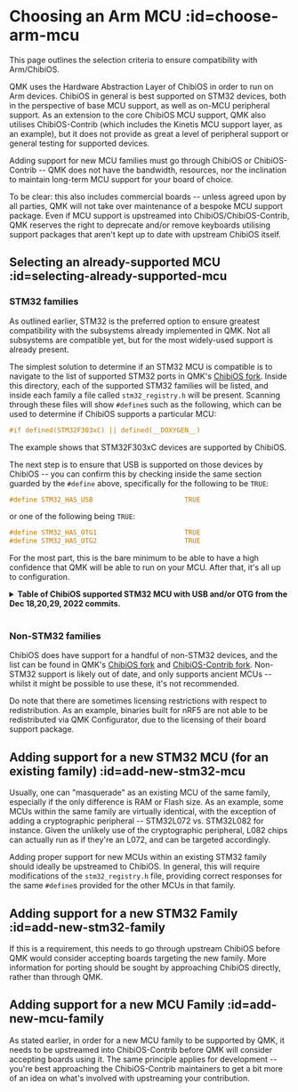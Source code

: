 # Choosing an Arm MCU :id=choose-arm-mcu

This page outlines the selection criteria to ensure compatibility with Arm/ChibiOS.

QMK uses the Hardware Abstraction Layer of ChibiOS in order to run on Arm devices. ChibiOS in general is best supported on STM32 devices, both in the perspective of base MCU support, as well as on-MCU peripheral support. As an extension to the core ChibiOS MCU support, QMK also utilises ChibiOS-Contrib (which includes the Kinetis MCU support layer, as an example), but it does not provide as great a level of peripheral support or general testing for supported devices.

Adding support for new MCU families must go through ChibiOS or ChibiOS-Contrib -- QMK does not have the bandwidth, resources, nor the inclination to maintain long-term MCU support for your board of choice.

To be clear: this also includes commercial boards -- unless agreed upon by all parties, QMK will not take over maintenance of a bespoke MCU support package. Even if MCU support is upstreamed into ChibiOS/ChibiOS-Contrib, QMK reserves the right to deprecate and/or remove keyboards utilising support packages that aren't kept up to date with upstream ChibiOS itself.

## Selecting an already-supported MCU :id=selecting-already-supported-mcu

### STM32 families

As outlined earlier, STM32 is the preferred option to ensure greatest compatibility with the subsystems already implemented in QMK. Not all subsystems are compatible yet, but for the most widely-used support is already present.

The simplest solution to determine if an STM32 MCU is compatible is to navigate to the list of supported STM32 ports in QMK's [ChibiOS fork](https://github.com/qmk/ChibiOS/tree/master/os/hal/ports/STM32). Inside this directory, each of the supported STM32 families will be listed, and inside each family a file called `stm32_registry.h` will be present. Scanning through these files will show `#define`s such as the following, which can be used to determine if ChibiOS supports a particular MCU:

```c
#if defined(STM32F303xC) || defined(__DOXYGEN__)
```

The example shows that STM32F303xC devices are supported by ChibiOS.

The next step is to ensure that USB is supported on those devices by ChibiOS -- you can confirm this by checking inside the same section guarded by the `#define` above, specifically for the following to be `TRUE`:

```c
#define STM32_HAS_USB                       TRUE
```

or one of the following being `TRUE`:

```c
#define STM32_HAS_OTG1                      TRUE
#define STM32_HAS_OTG2                      TRUE
```

For the most part, this is the bare minimum to be able to have a high confidence that QMK will be able to run on your MCU. After that, it's all up to configuration.

<details>
 <summary><b>Table of ChibiOS supported STM32 MCU with USB and/or OTG from the Dec 18,20,29, 2022 commits.</b></summary>

<i>This table represents theoretical support. Not all packages will physically work due their lack of USB/OTG pins.</i>

### STM32_HAS_USB TRUE

|STM32F0xx  |STM32F1xx  |STM32F37x  |STM32F3xx  |STM32G0xx  |STM32G4xx  |STM32L0xx  |STM32L1xx|STM32L4xx  |STM32L5xx  |STM32WBxx  |
|-----------|-----------|-----------|-----------|-----------|-----------|-----------|---------|-----------|-----------|-----------|
|STM32F042x6|STM32F103x6|STM32F373xC|STM32F302x8|STM32G0B1xx|STM32G431xx|STM32L052xx|STM32L1xx|STM32L432xx|STM32L4R5xx|STM32WB55xx|
|STM32F048xx|STM32F103xB|           |STM32F302xC|STM32G0C1xx|STM32G441xx|STM32L062xx|         |STM32L422xx|STM32L4R7xx|           |
|STM32F070x6|STM32F101xE|           |STM32F302xE|           |STM32G474xx|STM32L053xx|         |STM32L433xx|STM32L4R9xx|           |
|STM32F070xB|STM32F103xE|           |STM32F303xC|           |STM32G484xx|STM32L063xx|         |STM32L443xx|STM32L4S5xx|           |
|STM32F072xB|STM32F101xG|           |STM32F303xE|           |STM32G491xx|STM32L072xx|         |STM32L452xx|STM32L4S7xx|           |
|STM32F078xx|STM32F103xG|           |STM32F358xC|           |           |STM32L073xx|         |           |STM32L4S9xx|           |

### STM32_HAS_OTG TRUE

|STM32F1xx  |STM32F4xx  |STM32F7xx  |STM32H7xx  |STM32L4xx+ |STM32L4xx  |
|-----------|-----------|-----------|-----------|-----------|-----------|
|STM32F105xC|STM32F205xx|STM32F722xx|STM32H743xx|STM32L4P5xx|STM32L475xx|
|STM32F107xC|STM32F207xx|STM32F723xx|STM32H753xx|STM32L4Q5xx|STM32L476xx|
|           |STM32F215xx|STM32F732xx|STM32H750xx|STM32L4R5xx|STM32L486xx|
|           |STM32F217xx|STM32F733xx|           |STM32L4R7xx|           |
|           |STM32F401xx|STM32F745xx|           |STM32L4R9xx|           |
|           |STM32F405xx|STM32F746xx|           |STM32L4S5xx|           |
|           |STM32F407xx|STM32F756xx|           |STM32L4S7xx|           |
|           |STM32F411xx|STM32F765xx|           |STM32L4S9xx|           |
|           |STM32F412xx|STM32F767xx|           |           |           |
|           |STM32F413xx|STM32F769xx|           |           |           |
|           |STM32F415xx|STM32F777xx|           |           |           |
|           |STM32F417xx|STM32F779xx|           |           |           |
|           |STM32F427xx|           |           |           |           |
|           |STM32F429xx|           |           |           |           |
|           |STM32F437xx|           |           |           |           |
|           |STM32F439xx|           |           |           |           |
|           |STM32F446xx|           |           |           |           |
|           |STM32F469xx|           |           |           |           |
|           |STM32F479xx|           |           |           |           |
</details>
&nbsp;

### Non-STM32 families

ChibiOS does have support for a handful of non-STM32 devices, and the list can be found in QMK's [ChibiOS fork](https://github.com/qmk/ChibiOS/tree/master/os/hal/ports) and [ChibiOS-Contrib fork](https://github.com/qmk/ChibiOS-Contrib/tree/master/os/hal/ports). Non-STM32 support is likely out of date, and only supports ancient MCUs -- whilst it might be possible to use these, it's not recommended.

Do note that there are sometimes licensing restrictions with respect to redistribution. As an example, binaries built for nRF5 are not able to be redistributed via QMK Configurator, due to the licensing of their board support package.

## Adding support for a new STM32 MCU (for an existing family) :id=add-new-stm32-mcu

Usually, one can "masquerade" as an existing MCU of the same family, especially if the only difference is RAM or Flash size. As an example, some MCUs within the same family are virtually identical, with the exception of adding a cryptographic peripheral -- STM32L072 vs. STM32L082 for instance. Given the unlikely use of the cryptographic peripheral, L082 chips can actually run as if they're an L072, and can be targeted accordingly.

Adding proper support for new MCUs within an existing STM32 family should ideally be upstreamed to ChibiOS. In general, this will require modifications of the `stm32_registry.h` file, providing correct responses for the same `#define`s provided for the other MCUs in that family.

## Adding support for a new STM32 Family :id=add-new-stm32-family

If this is a requirement, this needs to go through upstream ChibiOS before QMK would consider accepting boards targeting the new family. More information for porting should be sought by approaching ChibiOS directly, rather than through QMK.

## Adding support for a new MCU Family :id=add-new-mcu-family

As stated earlier, in order for a new MCU family to be supported by QMK, it needs to be upstreamed into ChibiOS-Contrib before QMK will consider accepting boards using it. The same principle applies for development -- you're best approaching the ChibiOS-Contrib maintainers to get a bit more of an idea on what's involved with upstreaming your contribution.
